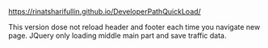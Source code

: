 https://rinatsharifullin.github.io/DeveloperPathQuickLoad/

This version dose not reload header and footer each time you navigate new page.
JQuery only loading middle main part and save traffic data.
